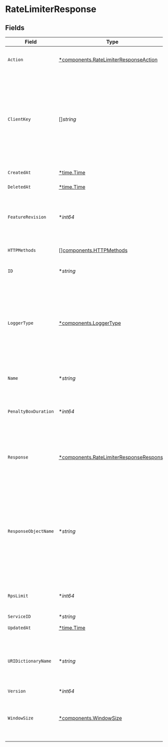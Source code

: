 # RateLimiterResponse


## Fields

| Field                                                                                                                                                                                                               | Type                                                                                                                                                                                                                | Required                                                                                                                                                                                                            | Description                                                                                                                                                                                                         | Example                                                                                                                                                                                                             |
| ------------------------------------------------------------------------------------------------------------------------------------------------------------------------------------------------------------------- | ------------------------------------------------------------------------------------------------------------------------------------------------------------------------------------------------------------------- | ------------------------------------------------------------------------------------------------------------------------------------------------------------------------------------------------------------------- | ------------------------------------------------------------------------------------------------------------------------------------------------------------------------------------------------------------------- | ------------------------------------------------------------------------------------------------------------------------------------------------------------------------------------------------------------------- |
| `Action`                                                                                                                                                                                                            | [*components.RateLimiterResponseAction](../../models/components/ratelimiterresponseaction.md)                                                                                                                       | :heavy_minus_sign:                                                                                                                                                                                                  | The action to take when a rate limiter violation is detected.                                                                                                                                                       |                                                                                                                                                                                                                     |
| `ClientKey`                                                                                                                                                                                                         | []*string*                                                                                                                                                                                                          | :heavy_minus_sign:                                                                                                                                                                                                  | Array of VCL variables used to generate a counter key to identify a client. Example variables include `req.http.Fastly-Client-IP`, `req.http.User-Agent`, or a custom header like `req.http.API-Key`.               |                                                                                                                                                                                                                     |
| `CreatedAt`                                                                                                                                                                                                         | [*time.Time](https://pkg.go.dev/time#Time)                                                                                                                                                                          | :heavy_minus_sign:                                                                                                                                                                                                  | Date and time in ISO 8601 format.                                                                                                                                                                                   | 2020-04-09 18:14:30 +0000 UTC                                                                                                                                                                                       |
| `DeletedAt`                                                                                                                                                                                                         | [*time.Time](https://pkg.go.dev/time#Time)                                                                                                                                                                          | :heavy_minus_sign:                                                                                                                                                                                                  | Date and time in ISO 8601 format.                                                                                                                                                                                   | 2020-04-09 18:14:30 +0000 UTC                                                                                                                                                                                       |
| `FeatureRevision`                                                                                                                                                                                                   | **int64*                                                                                                                                                                                                            | :heavy_minus_sign:                                                                                                                                                                                                  | Revision number of the rate limiting feature implementation. Defaults to the most recent revision.                                                                                                                  |                                                                                                                                                                                                                     |
| `HTTPMethods`                                                                                                                                                                                                       | [][components.HTTPMethods](../../models/components/httpmethods.md)                                                                                                                                                  | :heavy_minus_sign:                                                                                                                                                                                                  | Array of HTTP methods to apply rate limiting to.                                                                                                                                                                    |                                                                                                                                                                                                                     |
| `ID`                                                                                                                                                                                                                | **string*                                                                                                                                                                                                           | :heavy_minus_sign:                                                                                                                                                                                                  | Alphanumeric string identifying the rate limiter.                                                                                                                                                                   | s7aqgcJjqqKhwiTRMaP11                                                                                                                                                                                               |
| `LoggerType`                                                                                                                                                                                                        | [*components.LoggerType](../../models/components/loggertype.md)                                                                                                                                                     | :heavy_minus_sign:                                                                                                                                                                                                  | Name of the type of logging endpoint to be used when action is `log_only`. The logging endpoint type is used to determine the appropriate log format to use when emitting log entries.                              |                                                                                                                                                                                                                     |
| `Name`                                                                                                                                                                                                              | **string*                                                                                                                                                                                                           | :heavy_minus_sign:                                                                                                                                                                                                  | A human readable name for the rate limiting rule.                                                                                                                                                                   |                                                                                                                                                                                                                     |
| `PenaltyBoxDuration`                                                                                                                                                                                                | **int64*                                                                                                                                                                                                            | :heavy_minus_sign:                                                                                                                                                                                                  | Length of time in minutes that the rate limiter is in effect after the initial violation is detected.                                                                                                               |                                                                                                                                                                                                                     |
| `Response`                                                                                                                                                                                                          | [*components.RateLimiterResponseResponse](../../models/components/ratelimiterresponseresponse.md)                                                                                                                   | :heavy_minus_sign:                                                                                                                                                                                                  | Custom response to be sent when the rate limit is exceeded. Required if `action` is `response`.                                                                                                                     |                                                                                                                                                                                                                     |
| `ResponseObjectName`                                                                                                                                                                                                | **string*                                                                                                                                                                                                           | :heavy_minus_sign:                                                                                                                                                                                                  | Name of existing response object. Required if `action` is `response_object`. Note that the rate limiter response is only updated to reflect the response object content when saving the rate limiter configuration. |                                                                                                                                                                                                                     |
| `RpsLimit`                                                                                                                                                                                                          | **int64*                                                                                                                                                                                                            | :heavy_minus_sign:                                                                                                                                                                                                  | Upper limit of requests per second allowed by the rate limiter.                                                                                                                                                     |                                                                                                                                                                                                                     |
| `ServiceID`                                                                                                                                                                                                         | **string*                                                                                                                                                                                                           | :heavy_minus_sign:                                                                                                                                                                                                  | N/A                                                                                                                                                                                                                 | SU1Z0isxPaozGVKXdv0eY                                                                                                                                                                                               |
| `UpdatedAt`                                                                                                                                                                                                         | [*time.Time](https://pkg.go.dev/time#Time)                                                                                                                                                                          | :heavy_minus_sign:                                                                                                                                                                                                  | Date and time in ISO 8601 format.                                                                                                                                                                                   | 2020-04-09 18:14:30 +0000 UTC                                                                                                                                                                                       |
| `URIDictionaryName`                                                                                                                                                                                                 | **string*                                                                                                                                                                                                           | :heavy_minus_sign:                                                                                                                                                                                                  | The name of an Edge Dictionary containing URIs as keys. If not defined or `null`, all origin URIs will be rate limited.                                                                                             |                                                                                                                                                                                                                     |
| `Version`                                                                                                                                                                                                           | **int64*                                                                                                                                                                                                            | :heavy_minus_sign:                                                                                                                                                                                                  | N/A                                                                                                                                                                                                                 | 1                                                                                                                                                                                                                   |
| `WindowSize`                                                                                                                                                                                                        | [*components.WindowSize](../../models/components/windowsize.md)                                                                                                                                                     | :heavy_minus_sign:                                                                                                                                                                                                  | Number of seconds during which the RPS limit must be exceeded in order to trigger a violation.                                                                                                                      |                                                                                                                                                                                                                     |